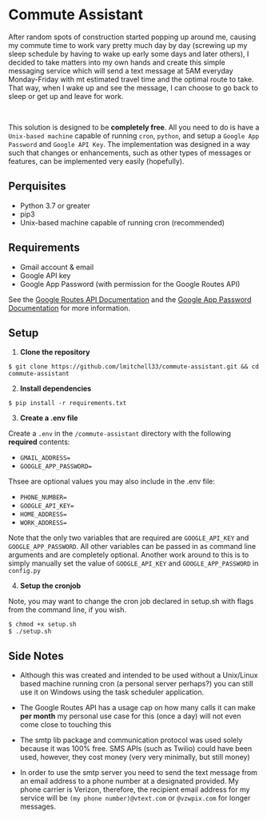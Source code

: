 # Commute Assistant

After random spots of construction started popping up around me, causing my commute time to work vary pretty much day by day (screwing up my sleep schedule by having to wake up early some days and later others), I decided to take matters into my own hands and create this simple messaging service which will send a text message at 5AM everyday Monday-Friday with mt estimated travel time and the optimal route to take. That way, when I wake up and see the message, I can choose to go back to sleep or get up and leave for work. 

<br />

This solution is designed to be **completely free**. All you need to do is have a `Unix-based machine` capable of running `cron`, `python`, and setup a `Google App Password` and `Google API Key`. The implementation was designed in a way such that changes or enhancements, such as other types of messages or features, can be implemented very easily (hopefully). 


## Perquisites

- Python 3.7 or greater
- pip3
- Unix-based machine capable of running cron (recommended)

## Requirements

- Gmail account & email
- Google API key
- Google App Password (with permission for the Google Routes API)

See the [Google Routes API Documentation](https://developers.google.com/maps/documentation/routes) and the [Google App Password Documentation](https://support.google.com/accounts/answer/185833?hl=en) for more information.

## Setup

1. **Clone the repository**

```
$ git clone https://github.com/lmitchell33/commute-assistant.git && cd commute-assistant
```

2. **Install dependencies**

```
$ pip install -r requirements.txt
```

3. **Create a .env file**

Create a `.env` in the `/commute-assistant` directory with the following **required** contents:

- `GMAIL_ADDRESS=`
- `GOOGLE_APP_PASSWORD=`

Thsee are optional values you may also include in the .env file:

- `PHONE_NUMBER=`
- `GOOGLE_API_KEY=`
- `HOME_ADDRESS=`
- `WORK_ADDRESS=`

Note that the only two variables that are required are `GOOGLE_API_KEY` and `GOOGLE_APP_PASSWORD`. All other variables can be passed in as command line arguments and are completely optional. Another work around to this is to simply manually set the value of `GOOGLE_API_KEY` and `GOOGLE_APP_PASSWORD` in `config.py`

4. **Setup the cronjob**

Note, you may want to change the cron job declared in setup.sh with flags from the command line, if you wish. 

```
$ chmod +x setup.sh
$ ./setup.sh
```

## Side Notes

- Although this was created and intended to be used without a Unix/Linux based machine running cron (a personal server perhaps?) you can still use it on Windows using the task scheduler application. 

- The Google Routes API has a usage cap on how many calls it can make **per month** my personal use case for this (once a day) will not even come close to touching this 

- The smtp lib package and communication protocol was used solely because it was 100% free. SMS APIs (such as Twilio) could have been used, however, they cost money (very very minimally, but still money)

-  In order to use the smtp server you need to send the text message from an email address to a phone number at a designated provided. My phone carrier is Verizon, therefore, the recipient email address for my service will be `(my phone number)@vtext.com` or `@vzwpix.com` for longer messages. 
